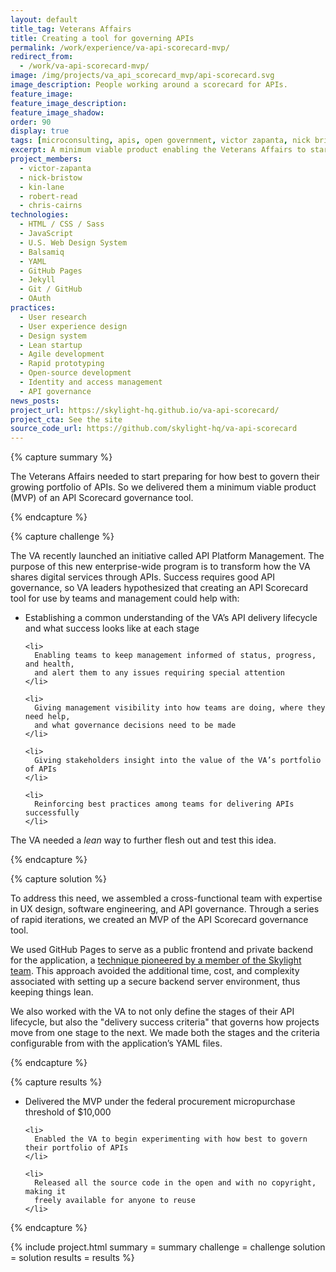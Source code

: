 ```yaml
---
layout: default
title_tag: Veterans Affairs
title: Creating a tool for governing APIs
permalink: /work/experience/va-api-scorecard-mvp/
redirect_from:
  - /work/va-api-scorecard-mvp/
image: /img/projects/va_api_scorecard_mvp/api-scorecard.svg
image_description: People working around a scorecard for APIs.
feature_image:
feature_image_description:
feature_image_shadow:
order: 90
display: true
tags: [microconsulting, apis, open government, victor zapanta, nick bristow, kin lane, robert read, chris cairns]
excerpt: A minimum viable product enabling the Veterans Affairs to start learning how best to govern their growing portfolio of APIs.
project_members:
  - victor-zapanta
  - nick-bristow
  - kin-lane
  - robert-read
  - chris-cairns
technologies:
  - HTML / CSS / Sass
  - JavaScript
  - U.S. Web Design System
  - Balsamiq
  - YAML
  - GitHub Pages
  - Jekyll
  - Git / GitHub
  - OAuth
practices:
  - User research
  - User experience design
  - Design system
  - Lean startup
  - Agile development
  - Rapid prototyping
  - Open-source development
  - Identity and access management
  - API governance
news_posts:
project_url: https://skylight-hq.github.io/va-api-scorecard/
project_cta: See the site
source_code_url: https://github.com/skylight-hq/va-api-scorecard
---
```


{% capture summary %}
  <p>
    The Veterans Affairs needed to start preparing for how best to govern
    their growing portfolio of APIs. So we delivered them a minimum viable
    product (MVP) of an API Scorecard governance tool.
  </p>
{% endcapture %}

{% capture challenge %}
  <p>
    The VA recently launched an initiative called API Platform Management.
    The purpose of this new enterprise-wide program is to transform how the
    VA shares digital services through APIs. Success requires good API governance,
    so VA leaders hypothesized that creating an API Scorecard tool for use by
    teams and management could help with:
  </p>

  <ul>
    <li>
      Establishing a common understanding of the VA’s API delivery lifecycle and
      what success looks like at each stage
    </li>

    <li>
      Enabling teams to keep management informed of status, progress, and health,
      and alert them to any issues requiring special attention
    </li>

    <li>
      Giving management visibility into how teams are doing, where they need help,
      and what governance decisions need to be made
    </li>

    <li>
      Giving stakeholders insight into the value of the VA’s portfolio of APIs
    </li>

    <li>
      Reinforcing best practices among teams for delivering APIs successfully
    </li>
  </ul>

  <p>
    The VA needed a <em>lean</em> way to further flesh out and test this idea.
  </p>
{% endcapture %}

{% capture solution %}
  <p>
    To address this need, we assembled a cross-functional team with expertise in
    UX design, software engineering, and API governance. Through a series of
    rapid iterations, we created an MVP of the API Scorecard governance tool.
  </p>

  <p>
    We used GitHub Pages to serve as a public frontend and private backend for
    the application, a <a href="http://kinlane.com/2014/11/16/public-frontend-and-private-backend-for-my-sites-on-github/">technique pioneered by a member of the Skylight team</a>.
    This approach avoided the additional time, cost, and complexity associated
    with setting up a secure backend server environment, thus keeping things lean.
  </p>

  <p>
    We also worked with the VA to not only define the stages of their
    API lifecycle, but also the "delivery success criteria" that governs
    how projects move from one stage to the next. We made both the stages
    and the criteria configurable from with the application’s YAML files.
  </p>
{% endcapture %}

{% capture results %}
  <ul>
    <li>
      Delivered the MVP under the federal procurement micropurchase threshold of $10,000
    </li>

    <li>
      Enabled the VA to begin experimenting with how best to govern their portfolio of APIs
    </li>

    <li>
      Released all the source code in the open and with no copyright, making it
      freely available for anyone to reuse
    </li>
  </ul>
{% endcapture %}

{% include project.html
  summary = summary
  challenge = challenge
  solution = solution
  results = results
%}
